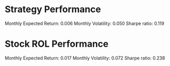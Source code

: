 # Strategy Performance
Monthly Expected Return: 0.006
Monthly Volatility: 0.050
Sharpe ratio: 0.119
# Stock ROL Performance
Monthly Expected Return: 0.017
Monthly Volatility: 0.072
Sharpe ratio: 0.238

